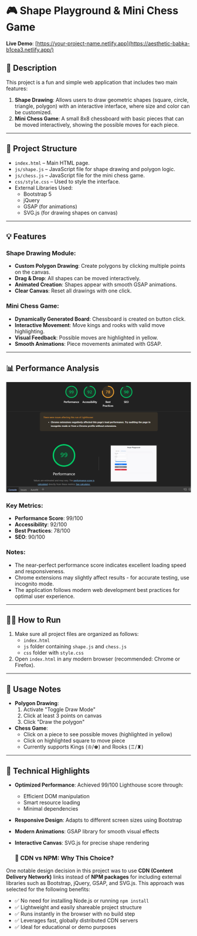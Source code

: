 # 🎮 Shape Playground & Mini Chess Game

**Live Demo**: [https://your-project-name.netlify.app](https://aesthetic-babka-b1cea3.netlify.app/)

## 📝 Description

This project is a fun and simple web application that includes two main features:

1. **Shape Drawing**: Allows users to draw geometric shapes (square, circle, triangle, polygon) with an interactive interface, where size and color can be customized.
2. **Mini Chess Game**: A small 8x8 chessboard with basic pieces that can be moved interactively, showing the possible moves for each piece.

---

## 📁 Project Structure

- `index.html` – Main HTML page.
- `js/shape.js` – JavaScript file for shape drawing and polygon logic.
- `js/chess.js` – JavaScript file for the mini chess game.
- `css/style.css` – Used to style the interface.
- External Libraries Used:
  - Bootstrap 5
  - jQuery
  - GSAP (for animations)
  - SVG.js (for drawing shapes on canvas)

---

## 💡 Features

### Shape Drawing Module:

- **Custom Polygon Drawing**: Create polygons by clicking multiple points on the canvas.
- **Drag & Drop**: All shapes can be moved interactively.
- **Animated Creation**: Shapes appear with smooth GSAP animations.
- **Clear Canvas**: Reset all drawings with one click.

### Mini Chess Game:

- **Dynamically Generated Board**: Chessboard is created on button click.
- **Interactive Movement**: Move kings and rooks with valid move highlighting.
- **Visual Feedback**: Possible moves are highlighted in yellow.
- **Smooth Animations**: Piece movements animated with GSAP.

---

## 📊 Performance Analysis

![Lighthouse Performance Report](screenshot.png)

### Key Metrics:

- **Performance Score**: 99/100
- **Accessibility**: 92/100
- **Best Practices**: 78/100
- **SEO**: 90/100

### Notes:

- The near-perfect performance score indicates excellent loading speed and responsiveness.
- Chrome extensions may slightly affect results - for accurate testing, use incognito mode.
- The application follows modern web development best practices for optimal user experience.

---

## 🧑‍💻 How to Run

1. Make sure all project files are organized as follows:
   - `index.html`
   - `js` folder containing `shape.js` and `chess.js`
   - `css` folder with `style.css`
2. Open `index.html` in any modern browser (recommended: Chrome or Firefox).

---

## 📌 Usage Notes

- **Polygon Drawing**:
  1. Activate "Toggle Draw Mode"
  2. Click at least 3 points on canvas
  3. Click "Draw the polygon"
- **Chess Game**:
  - Click on a piece to see possible moves (highlighted in yellow)
  - Click on highlighted square to move piece
  - Currently supports Kings (♔/♚) and Rooks (♖/♜)

---

## 🚀 Technical Highlights

- **Optimized Performance**: Achieved 99/100 Lighthouse score through:
  - Efficient DOM manipulation
  - Smart resource loading
  - Minimal dependencies
- **Responsive Design**: Adapts to different screen sizes using Bootstrap
- **Modern Animations**: GSAP library for smooth visual effects
- **Interactive Canvas**: SVG.js for precise shape rendering

  ### 📡 CDN vs NPM: Why This Choice?

One notable design decision in this project was to use **CDN (Content Delivery Network)** links instead of **NPM packages** for including external libraries such as Bootstrap, jQuery, GSAP, and SVG.js. This approach was selected for the following benefits:

- ✅ No need for installing Node.js or running `npm install`
- ✅ Lightweight and easily shareable project structure
- ✅ Runs instantly in the browser with no build step
- ✅ Leverages fast, globally distributed CDN servers
- ✅ Ideal for educational or demo purposes
